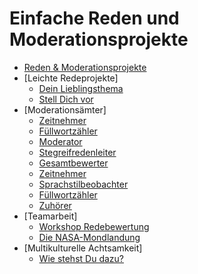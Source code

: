 
# Einfache Reden und Moderationsprojekte

* [Reden & Moderationsprojekte](README.md)
* [Leichte Redeprojekte]
  * [Dein Lieblingsthema](leichte_reden/dein_lieblingsthema.md)
  * [Stell Dich vor](leichte_reden/stell_dich_vor.md)
* [Moderationsämter]
  * [Zeitnehmer](moderation/zeitnehmer.md)
  * [Füllwortzähler](moderation/fuellwortzaehler.md)
  * [Moderator](moderation/moderator.md)
  * [Stegreifredenleiter](moderation/stegreifredenleiter.md)
  * [Gesamtbewerter](moderation/gesamtbewerter.md)
  * [Zeitnehmer](moderation/zeitnehmer.md)
  * [Sprachstilbeobachter](moderation/sprachstilbeobachter.md)
  * [Füllwortzähler](moderation/fuellwortzaehler.md)
  * [Zuhörer](moderation/zuhoerer.md)
* [Teamarbeit]
  * [Workshop Redebewertung](teamarbeit/workshop_redebewertung.md)
  * [Die NASA-Mondlandung](teamarbeit/mondlandung.md)
* [Multikulturelle Achtsamkeit]
  * [Wie stehst Du dazu?](multikulti/wie_stehst_du_dazu.md)
  